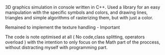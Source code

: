 3D graphics simulation in console written in C++. Used a library for an easy manipulation with the specific symbols and colors, and drawing lines, triangles and simple algorithms of rasterizing them, but with just a color.

Remained to implement the texture handling - Important

The code is note optimised at all ( No code,class splitting, operators overload ) with the intention to only focus on the Math part of the proccess, without distracting myself with programming part.

